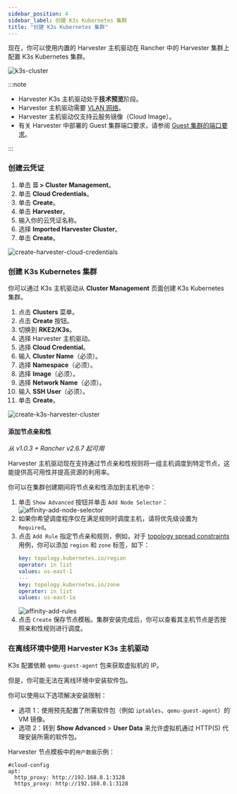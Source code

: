 ```yaml
---
sidebar_position: 4
sidebar_label: 创建 K3s Kubernetes 集群
title: "创建 K3s Kubernetes 集群"
---
```


现在，你可以使用内置的 Harvester 主机驱动在 Rancher 中的 Harvester 集群上配置 K3s Kubernetes 集群。

![k3s-cluster](/img/v1.2/rancher/rke2-k3s-node-driver.png)

:::note

- Harvester K3s 主机驱动处于**技术预览**阶段。
- Harvester 主机驱动需要 [VLAN 网络](../../networking/harvester-network.md#vlan-网络)。
- Harvester 主机驱动仅支持云服务镜像（Cloud Image）。
- 有关 Harvester 中部署的 Guest 集群端口要求，请参阅 [Guest 集群的端口要求](../../install/requirements.md#k3s-或-rkerke2-集群的端口要求)。

:::

### 创建云凭证

1. 单击 **☰ > Cluster Management**。
2. 单击 **Cloud Credentials**。
3. 单击 **Create**。
4. 单击 **Harvester**。
5. 输入你的云凭证名称。
6. 选择 **Imported Harvester Cluster**。
7. 单击 **Create**。

![create-harvester-cloud-credentials](/img/v1.2/rancher/create-cloud-credentials.png)

### 创建 K3s Kubernetes 集群

你可以通过 K3s 主机驱动从 **Cluster Management** 页面创建 K3s Kubernetes 集群。

1. 点击 **Clusters** 菜单。
2. 点击 **Create** 按钮。
3. 切换到 **RKE2/K3s**。
4. 选择 Harvester 主机驱动。
5. 选择 **Cloud Credential**。
6. 输入 **Cluster Name**（必须）。
7. 选择 **Namespace**（必须）。
8. 选择 **Image**（必须）。
9. 选择 **Network Name**（必须）。
10. 输入 **SSH User**（必须）。
11. 单击 **Create**。

![create-k3s-harvester-cluster](/img/v1.2/rancher/create-k3s-harvester-cluster.png)

#### 添加节点亲和性

_从 v1.0.3 + Rancher v2.6.7 起可用_

Harvester 主机驱动现在支持通过节点亲和性规则将一组主机调度到特定节点，这能提供高可用性并提高资源的利用率。

你可以在集群创建期间将节点亲和性添加到主机池中：

1. 单击 `Show Advanced` 按钮并单击 `Add Node Selector`：
   ![affinity-add-node-selector](/img/v1.2/rancher/affinity-rke2-add-node-selector.png)
2. 如果你希望调度程序仅在满足规则时调度主机，请将优先级设置为 `Required`。
3. 点击 `Add Rule` 指定节点亲和规则，例如，对于 [topology spread constraints](./node-driver.md#拓扑分布约束) 用例，你可以添加 `region` 和 `zone` 标签，如下：
   ```yaml
   key: topology.kubernetes.io/region
   operator: in list
   values: us-east-1
   ---
   key: topology.kubernetes.io/zone
   operator: in list
   values: us-east-1a
   ```
   ![affinity-add-rules](/img/v1.2/rancher/affinity-rke2-add-rules.png)
4. 点击 `Create` 保存节点模板。集群安装完成后，你可以查看其主机节点是否按照亲和性规则进行调度。


### 在离线环境中使用 Harvester K3s 主机驱动

K3s 配置依赖 `qemu-guest-agent` 包来获取虚拟机的 IP。

但是，你可能无法在离线环境中安装软件包。

你可以使用以下选项解决安装限制：

- 选项 1：使用预先配置了所需软件包（例如 `iptables`、`qemu-guest-agent`）的 VM 镜像。
- 选项 2：转到 **Show Advanced** > **User Data** 来允许虚拟机通过 HTTP(S) 代理安装所需的软件包。

Harvester 节点模板中的`用户数据`示例：
```
#cloud-config
apt:
  http_proxy: http://192.168.0.1:3128
  https_proxy: http://192.168.0.1:3128
```
